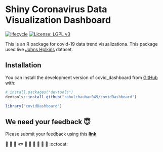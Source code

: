 <!-- README.md is generated from README.Rmd. Please edit that file -->

# Shiny Coronavirus Data Visualization Dashboard

<!-- badges: start --->

[![lifecycle](https://img.shields.io/badge/lifecycle-experimental-orange.svg)](https://www.tidyverse.org/lifecycle/#experimental)
[![License: LGPL v3](https://img.shields.io/badge/License-LGPL%20v3-blue.svg)](https://www.gnu.org/licenses/lgpl-3.0)

<!-- badges: end -->

This is an R package for covid-19 data trend visualizationa. This package used live [Johns Hplkins](https://github.com/CSSEGISandData/COVID-19) dataset.

## Installation

You can install the development version of covid_dashboard from
[GitHub](https://github.com/rahulchauhan049/covidDashboard) with:

```r
# install.packages("devtools")
devtools::install_github("rahulchauhan049/covidDashboard")
```

```r
library("covidDashboard")
```

## We need your feedback :innocent:

Please submit your feedback using this **[link](https://github.com/rahulchauhan049/covidDashboard/issues/new)**

:deciduous_tree: :mushroom: :shell: :fish: :frog: :honeybee: :turtle: :rooster: :whale2: :monkey: :octocat:
